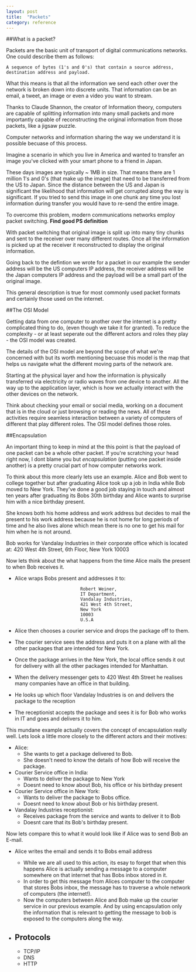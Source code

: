 ```yaml
---
layout: post
title:  "Packets"
category: reference
---
```


<!--[Step1](http://networks.land/packets/Step1.html)-->

##What is a packet?

Packets are the basic unit of transport of digital communications networks. One could describe them as follows:

```
A sequence of bytes (1's and 0's) that contain a source address, destination address and payload. 
```

What this means is that all the information we send each other over the network is broken down into discrete units.
That information can be an email, a tweet, an image or even a video you want to stream. 

Thanks to Claude Shannon, the creator of Information theory, computers are capable of splitting information into many small packets and more importantly capable of reconstructing the original information from those packets, like a jigsaw puzzle.

Computer networks and information sharing the way we understand it is possible becuase of this process.

Imagine a scenario in which you live in America and  wanted to transfer an image you've clicked with your smart phone to a friend in Japan.

These days images are typically ~ 1MB in size. That means there are 1 million 1's and 0's (that make up the image) that need to be transferred from the US to Japan.
Since the distance between the US and Japan is significant the likelihood that information will get corrupted along the way is significant. If you tried to send this image in one chunk any time you lost information during transfer you would have to re-send the entire image.

To overcome this problem, modern communications networks employ packet switching. **Find good PS definition**

With packet switching that original image is split up into many tiny chunks and sent to the receiver over many different routes.
Once all the information is picked up at the receiver it reconstructed to display the original information.

Going back to the defintion we wrote for a packet in our example the sender address will be the US computers IP address, the receiver address will be the Japan computers IP address and the payload will be a small part of the original image.


<!--

As you can imagine this process is pretty inefficient and there is a lot of room for error which also makes the process slow.


The first place this technique was employed was the telephone system and it is not used in all modern communications networks.

They can be made up of one or more protocols and are sent from one computer to another through routes.

When you type a URL in the address bar of your browser, you are essentially making a request to a remote computer asking it to send you some information that is stored on it.


A basic and generic definition of packets: -->


This general description is true for most commonly used packet formats and certainly those used on the 
internet.


##The OSI Model

Getting data from one computer to another over the internet is a pretty complicated thing to do, (even though we take it for granted).
To reduce the complexity - or at least seperate out the different actors and roles they play - the OSI model was created.


The details of the OSI model are beyond the scope of what we're concerned with but its worth mentioning becuase this model is the map that helps us navigate what the different moving parts of the network are. 

Starting at the physical layer and how the information is physically transferred via electricity or radio waves from one device to another. All the way up to the application layer, which is how we actually interact with the other devices on the network. 

Think about checking your email or social media, working on a document that is in the cloud or just browsing or reading the news. All of these activities require seamless interaction between a variety of computers of different that play different roles. The OSI model defines those roles. 


##Encapsulation

An important thing to keep in mind at the this point is that the payload of one packet can be a whole other packet. If you're scratching your head right now, I dont blame you but *encapsulation* (putting one packet inside another) is a pretty crucial part of how computer networks work.

To think about this more clearly lets use an example. Alice and Bob went to college together but after graduating Alice took up a job in India while Bob moved to New York. They've done a good job staying in touch and almost ten years after graduating its Bobs 30th birthday and Alice wants to surprise him with a nice birthday present. 

She knows both his home address and work address but decides to mail the present to his work address because he is not home for long periods of time and he also lives alone which mean there is no one to get his mail for him when he is not around. 

Bob works for Vandalay Industries in their corporate office which is located at:
			420 West 4th Street, 
 			6th Floor,
 			New York
 			10003

Now lets think about the what happens from the time Alice mails the present to when Bob receives it.

 - Alice wraps Bobs present and addresses it to:

							 	Robert Weiner, 
						 		IT Department,
							 	Vandalay Industries,
							 	421 West 4th Street,
							 	New York 
							 	10003
							 	U.S.A


- Alice then chooses a courier service and drops the package off to them. 
- The courier service sees the address and puts it on a plane with all the other packages that are intended for New York.
- Once the package arrives in the New York, the local office sends it out for delivery with all the other packages intended for Manhattan.
- When the delivery messenger gets to 420 West 4th Street he realises many companies have an office in that building.
- He looks up which floor Vandalay Industries is on and delivers the package to the reception
- The receptionist accepts the package and sees it is for Bob who works in IT and goes and delivers it to him.

This mundane example actually covers the concept of encapsulation really well. 
Lets look a little more closely to the different actors and their motives:

- Alice: 
	- She wants to get a package delivered to Bob.
	- She doesn't need to know the details of how Bob will receive the package.
- Courier Service office in India: 
	- Wants to deliver the package to New York
	- Doesnt need to know about Bob, his office or his birthday present
- Courier Service office in New York: 
	- Wants to deliver the package to Bobs office.
	- Doesnt need to know about Bob or his birthday present.
- Vandalay Industries receptionist: 
	- Receives package from the service and wants to deliver it to Bob
	- Doesnt care that its Bob's birthday present.

Now lets compare this to what it would look like if Alice was to send Bob an E-mail.


  - Alice writes the email and sends it to Bobs email address
	  - While we are all used to this action, its esay to forget that when this happens Alice is actually sending a message to a computer somewhere on that internet that has Bobs inbox stored in it.
	  - In order to get this message from Alices computer to the computer that stores Bobs inbox, the message has to traverse a whole network of computers (the internet!).
	  - Now the computers between Alice and Bob make up the courier service in our previous example. And by using encapsulation only the information that is relevant to getting the message to bob is exposed to the computers along the way.








- Protocols
	- 
	-  TCP/IP
	-  DNS
	-  HTTP


